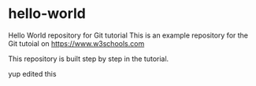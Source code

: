 # hello-world
Hello World repository for Git tutorial
This is an example repository for the Git tutoial on https://www.w3schools.com

This repository is built step by step in the tutorial.

yup edited this
